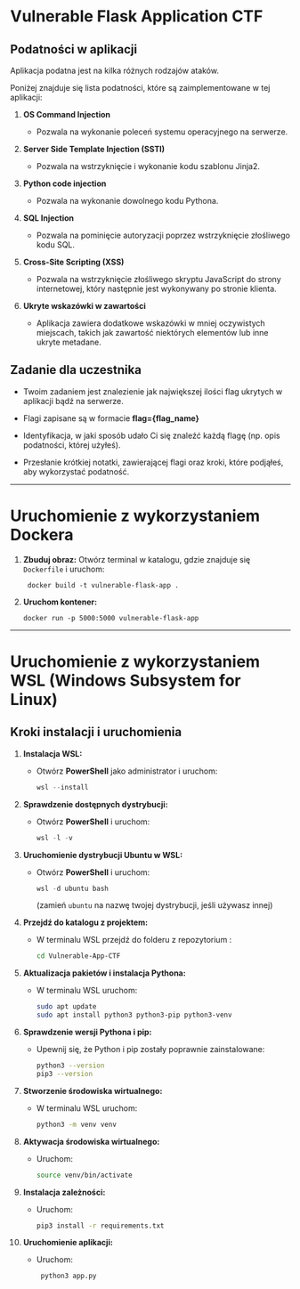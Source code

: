 # Vulnerable Flask Application CTF

## Podatności w aplikacji
Aplikacja podatna jest na kilka różnych rodzajów ataków.

Poniżej znajduje się lista podatności, które są zaimplementowane w tej aplikacji:

1.  **OS Command Injection**
    *   Pozwala na wykonanie poleceń systemu operacyjnego na serwerze.

2.  **Server Side Template Injection (SSTI)**
    *   Pozwala na wstrzyknięcie i wykonanie kodu szablonu Jinja2.

3.  **Python code injection**
    *    Pozwala na wykonanie dowolnego kodu Pythona.

4.  **SQL Injection**
    *    Pozwala na pominięcie autoryzacji poprzez wstrzyknięcie złośliwego kodu SQL.

5.  **Cross-Site Scripting (XSS)**
    *    Pozwala na wstrzyknięcie złośliwego skryptu JavaScript do strony internetowej, który następnie jest wykonywany po stronie klienta.
    
6.  **Ukryte wskazówki w zawartości**   
    *   Aplikacja zawiera dodatkowe wskazówki w mniej oczywistych miejscach, takich jak zawartość niektórych elementów lub inne ukryte metadane.

## Zadanie dla uczestnika

- Twoim zadaniem jest znalezienie jak największej ilości flag ukrytych w aplikacji bądź na serwerze.

- Flagi zapisane są w formacie **flag={flag_name}**

- Identyfikacja, w jaki sposób udało Ci się znaleźć każdą flagę (np. opis podatności, której użyłeś).

- Przesłanie krótkiej notatki, zawierającej flagi oraz kroki, które podjąłeś, aby wykorzystać podatność.


---
# Uruchomienie z wykorzystaniem Dockera
1. **Zbuduj obraz:** Otwórz terminal w katalogu, gdzie znajduje się `Dockerfile` i uruchom:
   
        
        docker build -t vulnerable-flask-app .
        
2.  **Uruchom kontener:**

        
        docker run -p 5000:5000 vulnerable-flask-app
        
---

# Uruchomienie z wykorzystaniem WSL (Windows Subsystem for Linux)

## Kroki instalacji i uruchomienia

1.  **Instalacja WSL:**

    *   Otwórz **PowerShell** jako administrator i uruchom:
        ```powershell
        wsl --install
        ```

2.  **Sprawdzenie dostępnych dystrybucji:**

    *   Otwórz **PowerShell** i uruchom:
        ```powershell
        wsl -l -v
        ```
        
3.  **Uruchomienie dystrybucji Ubuntu w WSL:**

    *   Otwórz **PowerShell** i uruchom:
        ```powershell
        wsl -d ubuntu bash
        ```
        (zamień `ubuntu` na nazwę twojej dystrybucji, jeśli używasz innej)

4. **Przejdź do katalogu z projektem:**
   *   W terminalu WSL przejdź do folderu z repozytorium :
        ```bash
        cd Vulnerable-App-CTF
        ```

5.  **Aktualizacja pakietów i instalacja Pythona:**

    *   W terminalu WSL uruchom:
        ```bash
        sudo apt update
        sudo apt install python3 python3-pip python3-venv
        ```

6.  **Sprawdzenie wersji Pythona i pip:**

    *   Upewnij się, że Python i pip zostały poprawnie zainstalowane:
        ```bash
        python3 --version
        pip3 --version
        ```

7. **Stworzenie środowiska wirtualnego:**
    *   W terminalu WSL uruchom:
         ```bash
         python3 -m venv venv
         ```
8. **Aktywacja środowiska wirtualnego:**
    *   Uruchom:
        ```bash
        source venv/bin/activate
        ```

9.  **Instalacja zależności:**

    *   Uruchom:
        ```bash
        pip3 install -r requirements.txt
        ```

10. **Uruchomienie aplikacji:**
     *  Uruchom:
        ```bash
         python3 app.py
        ```
